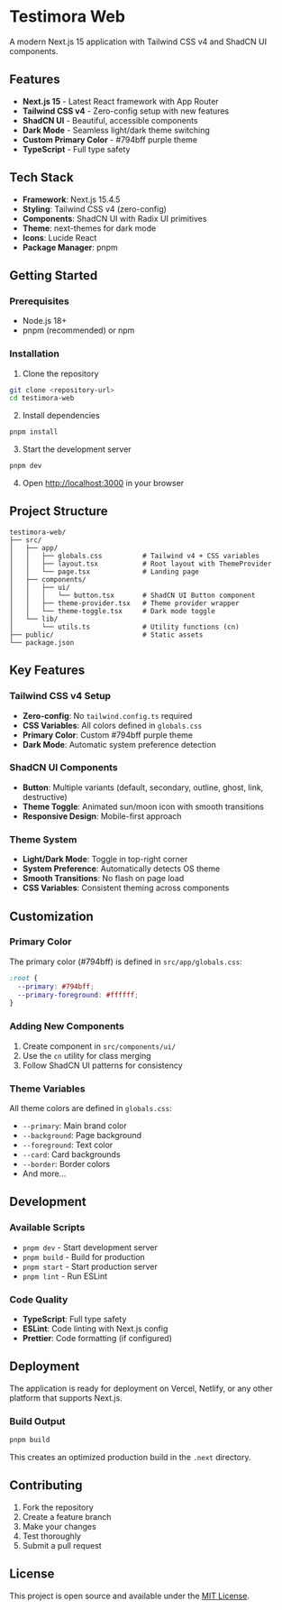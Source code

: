 # Testimora Web

A modern Next.js 15 application with Tailwind CSS v4 and ShadCN UI components.

## Features

- **Next.js 15** - Latest React framework with App Router
- **Tailwind CSS v4** - Zero-config setup with new features
- **ShadCN UI** - Beautiful, accessible components
- **Dark Mode** - Seamless light/dark theme switching
- **Custom Primary Color** - #794bff purple theme
- **TypeScript** - Full type safety

## Tech Stack

- **Framework**: Next.js 15.4.5
- **Styling**: Tailwind CSS v4 (zero-config)
- **Components**: ShadCN UI with Radix UI primitives
- **Theme**: next-themes for dark mode
- **Icons**: Lucide React
- **Package Manager**: pnpm

## Getting Started

### Prerequisites

- Node.js 18+
- pnpm (recommended) or npm

### Installation

1. Clone the repository

```bash
git clone <repository-url>
cd testimora-web
```

2. Install dependencies

```bash
pnpm install
```

3. Start the development server

```bash
pnpm dev
```

4. Open [http://localhost:3000](http://localhost:3000) in your browser

## Project Structure

```
testimora-web/
├── src/
│   ├── app/
│   │   ├── globals.css          # Tailwind v4 + CSS variables
│   │   ├── layout.tsx           # Root layout with ThemeProvider
│   │   └── page.tsx             # Landing page
│   ├── components/
│   │   ├── ui/
│   │   │   └── button.tsx       # ShadCN UI Button component
│   │   ├── theme-provider.tsx   # Theme provider wrapper
│   │   └── theme-toggle.tsx     # Dark mode toggle
│   └── lib/
│       └── utils.ts             # Utility functions (cn)
├── public/                      # Static assets
└── package.json
```

## Key Features

### Tailwind CSS v4 Setup

- **Zero-config**: No `tailwind.config.ts` required
- **CSS Variables**: All colors defined in `globals.css`
- **Primary Color**: Custom #794bff purple theme
- **Dark Mode**: Automatic system preference detection

### ShadCN UI Components

- **Button**: Multiple variants (default, secondary, outline, ghost, link, destructive)
- **Theme Toggle**: Animated sun/moon icon with smooth transitions
- **Responsive Design**: Mobile-first approach

### Theme System

- **Light/Dark Mode**: Toggle in top-right corner
- **System Preference**: Automatically detects OS theme
- **Smooth Transitions**: No flash on page load
- **CSS Variables**: Consistent theming across components

## Customization

### Primary Color

The primary color (#794bff) is defined in `src/app/globals.css`:

```css
:root {
  --primary: #794bff;
  --primary-foreground: #ffffff;
}
```

### Adding New Components

1. Create component in `src/components/ui/`
2. Use the `cn` utility for class merging
3. Follow ShadCN UI patterns for consistency

### Theme Variables

All theme colors are defined in `globals.css`:

- `--primary`: Main brand color
- `--background`: Page background
- `--foreground`: Text color
- `--card`: Card backgrounds
- `--border`: Border colors
- And more...

## Development

### Available Scripts

- `pnpm dev` - Start development server
- `pnpm build` - Build for production
- `pnpm start` - Start production server
- `pnpm lint` - Run ESLint

### Code Quality

- **TypeScript**: Full type safety
- **ESLint**: Code linting with Next.js config
- **Prettier**: Code formatting (if configured)

## Deployment

The application is ready for deployment on Vercel, Netlify, or any other platform that supports Next.js.

### Build Output

```bash
pnpm build
```

This creates an optimized production build in the `.next` directory.

## Contributing

1. Fork the repository
2. Create a feature branch
3. Make your changes
4. Test thoroughly
5. Submit a pull request

## License

This project is open source and available under the [MIT License](LICENSE).
